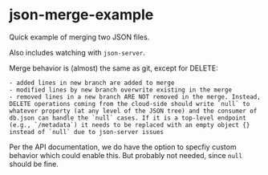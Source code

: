 # json-merge-example

Quick example of merging two JSON files.

Also includes watching with `json-server`.

Merge behavior is (almost) the same as git, except for DELETE:

    - added lines in new branch are added to merge
    - modified lines by new branch overwrite existing in the merge
    - removed lines in a new branch ARE NOT removed in the merge. Instead, DELETE operations coming from the cloud-side should write `null` to whatever property (at any level of the JSON tree) and the consumer of db.json can handle the `null` cases. If it is a top-level endpoint (e.g., `/metadata`) it needs to be replaced with an empty object {} instead of `null` due to json-server issues

Per the API documentation, we do have the option to specfiy custom behavior which could enable this.
But probably not needed, since `null` should be fine.